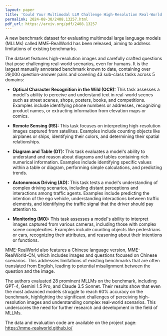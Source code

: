 ```yaml
---
layout: paper
title: 'Could Your Multimodal LLM Challenge High-Resolution Real-World Scenarios That Are Difficult for Humans?'
permalink: 2024-08-30/2408.13257.html
pdf_url: https://arxiv.org/pdf/2408.13257
---
```


A new benchmark dataset for evaluating multimodal large language models (MLLMs) called MME-RealWorld has been released, aiming to address limitations of existing benchmarks. 

The dataset features high-resolution images and carefully crafted questions that pose challenging real-world scenarios, even for humans. It is the largest manually annotated benchmark known to date, containing over 29,000 question-answer pairs and covering 43 sub-class tasks across 5 domains:

- **Optical Character Recognition in the Wild (OCR):** This task assesses a model's ability to perceive and understand text in real-world scenes such as street scenes, shops, posters, books, and competitions. Examples include identifying phone numbers or addresses, recognizing product names, or extracting information from elevation maps or comics.

- **Remote Sensing (RS):** This task focuses on interpreting high-resolution images captured from satellites. Examples include counting objects like airplanes or ships, identifying their colors, and determining their spatial relationships.

- **Diagram and Table (DT):** This task evaluates a model's ability to understand and reason about diagrams and tables containing rich numerical information. Examples include identifying specific values within a table or diagram, performing simple calculations, and predicting trends.

- **Autonomous Driving (AD):** This task tests a model's understanding of complex driving scenarios, including distant perceptions and interactions among traffic agents. Examples include predicting the intention of the ego vehicle, understanding interactions between traffic elements, and identifying the traffic signal that the driver should pay attention to.

- **Monitoring (MO):** This task assesses a model's ability to interpret images captured from various cameras, including those with complex scene complexities. Examples include counting objects like pedestrians or cars, recognizing their attributes, and reasoning about their intentions or functions.

MME-RealWorld also features a Chinese language version, MME-RealWorld-CN, which includes images and questions focused on Chinese scenarios. This addresses limitations of existing benchmarks that are often translated from English, leading to potential misalignment between the question and the image.

The authors evaluated 28 prominent MLLMs on the benchmark, including GPT-4, Gemini 1.5 Pro, and Claude 3.5 Sonnet. Their results show that even the most advanced models struggle to reach 60% accuracy on the benchmark, highlighting the significant challenges of perceiving high-resolution images and understanding complex real-world scenarios. This underscores the need for further research and development in the field of MLLMs.

The data and evaluation code are available on the project page: https://mme-realworld.github.io/